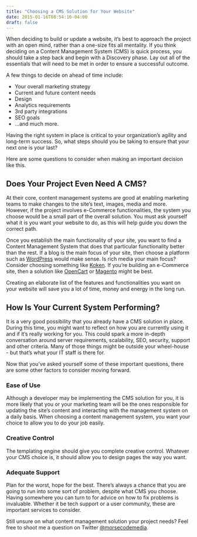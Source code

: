```yaml
---
title: "Choosing a CMS Solution for Your Website"
date: 2015-01-16T08:54:16-04:00
draft: false
---
```


When deciding to build or update a website, it’s best to approach the project with an open mind, rather than a one-size fits all mentality. If you think deciding on a Content Management System (CMS) is quick process, you should take a step back and begin with a Discovery phase. Lay out all of the essentials that will need to be met in order to ensure a successful outcome.

A few things to decide on ahead of time include:

* Your overall marketing strategy
* Current and future content needs
* Design
* Analytics requirements
* 3rd party integrations
* SEO goals
* ...and much more.

Having the right system in place is critical to your organization’s agility and long-term success. So, what steps should you be taking to ensure that your next one is your last?

Here are some questions to consider when making an important decision like this.

## Does Your Project Even Need A CMS?
At their core, content management systems are good at enabling marketing teams to make changes to the site’s text, images, media and more. However, if the project involves e-Commerce functionalities, the system you choose would be a small part of the overall solution. You must ask yourself what it is you want your website to do, as this will help guide you down the correct path.

Once you establish the main functionality of your site, you want to find a Content Management System that does that particular functionality better than the rest. If a blog is the main focus of your site, then choose a platform such as [WordPress][wordpress] would make sense. Is rich media your main focus? Consider choosing something like [Koken][koken]. If you’re building an e-Commerce site, then a solution like [OpenCart][opencart] or [Magento][magento] might be best.

Creating an elaborate list of the features and functionalities you want on your website will save you a lot of time, money and energy in the long run.

## How Is Your Current System Performing?
It is a very good possibility that you already have a CMS solution in place. During this time, you might want to reflect on how you are currently using it and if it’s really working for you. This could spark a more in-depth conversation around server requirements, scalability, SEO, security, support and other criteria. Many of those things might be outside your wheel-house - but that’s what your IT staff is there for.

Now that you’ve asked yourself some of these important questions, there are some other factors to consider moving forward.

### Ease of Use
Although a developer may be implementing the CMS solution for you, it is more likely that you or your marketing team will be the ones responsible for updating the site’s content and interacting with the management system on a daily basis. When choosing a content management system, you want your choice to allow you to do your job easily.

### Creative Control
The templating engine should give you complete creative control. Whatever your CMS choice is, it should allow you to design pages the way you want.

### Adequate Support
Plan for the worst, hope for the best. There’s always a chance that you are going to run into some sort of problem, despite what CMS you choose. Having somewhere you can turn to for advice on how to fix problems is invaluable. Whether it be tech support or a user community, these are important services to consider.

Still unsure on what content management solution your project needs? Feel free to shoot me a question on Twitter [@morsecodemedia][twacct].

  [twacct]: https://twitter.com/morsecodemedia "Follow @morsecodemedia on Twitter"
  [wordpress]: https://wordpress.org/ "WordPress"
  [koken]: http://koken.me/ "Koken"
  [opencart]: https://www.opencart.com/ "OpenCart"
  [magento]: https://magento.com/ "Magento"